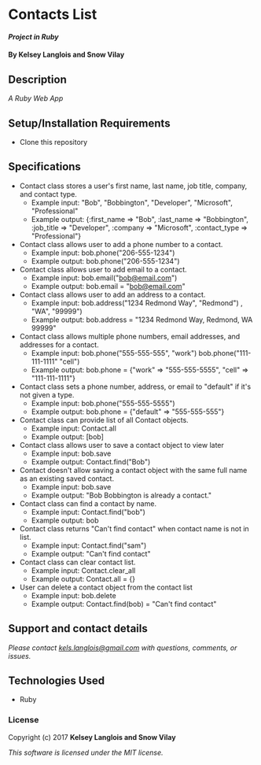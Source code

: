 # Contacts List

#### _Project in Ruby_

#### By Kelsey Langlois and Snow Vilay

## Description

_A Ruby Web App_

## Setup/Installation Requirements

* Clone this repository

## Specifications

* Contact class stores a user's first name, last name, job title, company, and contact type.
  * Example input: "Bob", "Bobbington", "Developer", "Microsoft", "Professional"
  * Example output: {:first_name => "Bob", :last_name => "Bobbington", :job_title => "Developer", :company => "Microsoft", :contact_type => "Professional"}
* Contact class allows user to add a phone number to a contact.
  * Example input: bob.phone("206-555-1234")
  * Example output: bob.phone("206-555-1234")
* Contact class allows user to add email to a contact.
  * Example input: bob.email("bob@email.com")
  * Example output: bob.email = "bob@email.com"
* Contact class allows user to add an address to a contact.
  * Example input: bob.address("1234 Redmond Way", "Redmond")
, "WA", "99999")
  * Example output: bob.address = "1234 Redmond Way, Redmond, WA 99999"
* Contact class allows multiple phone numbers, email addresses, and addresses for a contact.
  * Example input: bob.phone("555-555-555", "work") bob.phone("111-111-1111" "cell")
  * Example output: bob.phone = {"work" => "555-555-5555", "cell" => "111-111-1111"}
* Contact class sets a phone number, address, or email to "default" if it's not given a type.
  * Example input: bob.phone("555-555-5555")
  * Example output: bob.phone = {"default" => "555-555-555"}
* Contact class can provide list of all Contact objects.
  * Example input: Contact.all
  * Example output: [bob]
* Contact class allows user to save a contact object to view later
  * Example input: bob.save
  * Example output: Contact.find("Bob")
* Contact doesn't allow saving a contact object with the same full name as an existing saved contact.
  * Example input: bob.save
  * Example output: "Bob Bobbington is already a contact."
* Contact class can find a contact by name.
  * Example input: Contact.find("bob")
  * Example output: bob
* Contact class returns "Can't find contact" when contact name is not in list.
  * Example input: Contact.find("sam")
  * Example output: "Can't find contact"
* Contact class can clear contact list.
  * Example input: Contact.clear_all
  * Example output: Contact.all = {}
* User can delete a contact object from the contact list
  * Example input: bob.delete
  * Example output: Contact.find(bob) = "Can't find contact"

## Support and contact details

_Please contact [kels.langlois@gmail.com](mailto:kels.langlois@gmail.com) with questions, comments, or issues._

## Technologies Used

* Ruby

### License

Copyright (c) 2017 **Kelsey Langlois and Snow Vilay**

*This software is licensed under the MIT license.*
